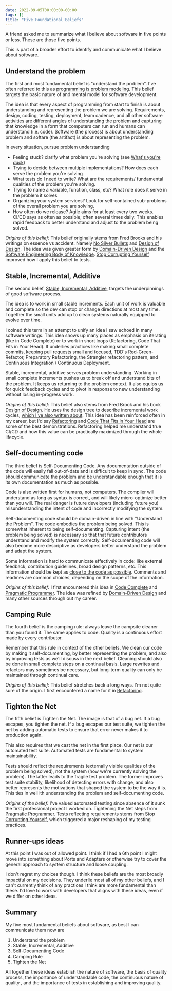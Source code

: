 ```yaml
---
date: 2022-09-05T00:00:00-00:00
tags: []
title: "Five Foundational Beliefs"
---
```


A friend asked me to summarize what I believe about software in five points or less. These are those five points.
<!--more-->

This is part of a broader effort to identify and communicate what I believe about software.

<!-- TODO: I have a somewhat odd mix of nouns and imperatives. I could also use better analogies for most of the beliefs. -->
<!-- TODO: It's a bit long (7min read), maybe cut runner up section (down to 6 min) -->

## Understand the problem

The first and most fundamental belief is "understand the problem". I've often referred to this as [programming is problem modeling](../posts/2022-02-18-Programming-is-Problem-Modeling.md).
This belief targets the basic nature of and mental model for software development.

The idea is that every aspect of programming from start to finish is about understanding and representing the problem we are solving. Requirements, design, coding, testing, deployment, team cadence, and all other software activities are different angles of understanding the problem and capturing that knowledge in a form that computers can run and humans can understand (i.e. code). Software (the process) is about understanding problem and softare (the artifact) is about representing the problem.

In every situation, pursue problem understanding
- Feeling stuck? clarify what problem you're solving (see [What's you're duck](../posts/Whats-Your-Duck-V2/2022-06-16-0-Intro.md))
- Trying to decide between multiple implementations? How does each serve the problem you're solving
- What tests do I need to write? What are the requirements/ fundamental qualities of the problem you're solving.
- Trying to name a variable, function, class, etc? What role does it serve in the problem it solves
- Organizing your system services? Look for self-contained sub-problems of the overall problem you are solving.
- How often do we release? Agile aims for at least every two weeks. CI/CD says as often as possible; often several times daily. This enables rapid feedback to better understand and adjust to the problem being solved.

*Origins of this belief:* This belief originally stems from Fred Brooks and his writings on essence vs accident. Namely [No Silver Bullets](https://www.cs.unc.edu/techreports/86-020.pdf) and [Design of Design](https://www.amazon.com/dp/0201362988). The idea was given greater form by [Domain-Driven Design](https://www.amazon.com/dp/0321125215) and the [Software Engineering Body of Knowledge](https://www.computer.org/education/bodies-of-knowledge/software-engineering/v3). [Stop Corrupting Yourself](https://codewithspoon.com/2019/12/stop-corrupting-yourself-test-against-abstractions/) improved how I apply this belief to tests.

## Stable, Incremental, Additive

The second belief, [Stable, Incremental, Additive](../posts/2022-02-25-Stable-Incremental-Additive.md), targets the underpinnings of good software process. 

The idea is to work in small stable increments. Each unit of work is valuable and complete so the dev can stop or change directions at most any time. Together the small units add up to clean systems naturally equipped to evolve over time.

I coined this term in an attempt to unify an idea I saw echoed in many software writings.
This idea shows up many places as emphasis on iterating (like in Code Complete) or to work in short loops (Refactoring, Code That Fits in Your Head). It underlies practices like making small complete commits, keeping pull requests small and focused, TDD's Red-Green-Refactor, Preparatory Refactoring, the Strangler refactoring pattern, and Continuous Integration / Continuous Deployment. 

Stable, incremental, additive serves problem understanding. Working in small complete increments pushes us to break off and understand bits of the problem. It keeps us returning to the problem context. It also equips us for quick feedback cycles and to pivot in response to new understanding without losing in-progress work.

*Origins of this belief:* This belief also stems from Fred Brook and his book [Design of Design](https://www.amazon.com/dp/0201362988). He uses the design tree to describe incremental work cycles, [which I've also written about](../posts/Whats-Your-Duck-V2/2022-06-16-2-Design-Tree-and-Incremental-Progress.md). This idea has been reinforced often in my career, but I'd say [Refactoring](https://martinfowler.com/books/refactoring.html) and [Code That Fits in Your Head](https://blog.ploeh.dk/2021/06/14/new-book-code-that-fits-in-your-head/) are some of the best demonstrations. Refactoring helped me understand true CI/CD and how this value can be practically maximized through the whole lifecycle.

## Self-documenting code

The third belief is Self-Documenting Code. Any documentation outside of the code will easily fall out-of-date and is difficult to keep in sync. The code should communicate the problem and be understandable enough that it is its own documentation as much as possible.

Code is also written first for humans, not computers. The compiler will understand as long as syntax is correct, and will likely micro-optimize better than you will.
The real danger is future developers (including future you) misunderstanding the intent of code and incorrectly modifying the system.

Self-documenting code should be domain-driven in line with "Understand the Problem". The code embodies the problem being solved.
This is somewhat inherent to being self-documenting. Capturing intent (the problem being solved) is necessary so that that future contributors understand and modify the system correctly. Self-documenting code will also become more descriptive as developers better understand the problem and adapt the system.

Some information is hard to communicate effectively in code: like external feedback, contribution guidelines, broad design patterns, etc. 
This information should be kept as [close to the code as possible](https://spencerfarley.com/2022/03/18/levels-of-developer-documentation/).
Comments and readmes are common choices, depending on the scope of the information.

*Origins of this belief:* I first encountered this idea in [Code Complete](https://www.amazon.com/gp/product/0735619670/) and [Pragmatic Programmer](https://www.amazon.com/dp/020161622X). The idea was refined by [Domain-Driven Design](https://www.amazon.com/dp/0321125215) and many other sources through out my career.

## Camping Rule

The fourth belief is the camping rule: always leave the campsite cleaner than you found it. The same applies to code. Quality is a continuous effort made by every contributor.

Remember that this rule in context of the other beliefs. We clean our code by making it self-documenting, by better representing the problem, and also by improving tests as we'll discuss in the next belief. 
Cleaning should also be done in small complete steps on a continual basis. Large rewrites and refactors may sometimes be necessary, but long-term quality can only be maintained through continual care.

*Origins of this belief*: This belief stretches back a long ways. I'm not quite sure of the origin. I first encountered a name for it in [Refactoring](https://martinfowler.com/books/refactoring.html).

## Tighten the Net
<!--TODO: maybe change this to testing is design-->

The fifth belief is Tighten the Net. The image is that of a bug net. If a bug escapes, you tighten the net. If a bug escapes our test suite, we tighten the net by adding automatic tests to ensure that error never makes it to production again.

This also requires that we cast the net in the first place. Our net is our automated test suite. Automated tests are fundamental to system maintainability.

Tests should reflect the requirements (externally visible qualities of the problem being solved), not the system (how we're currently solving the problem).
The latter leads to the fragile test problem. The former improves test suite stability, likelihood of detecting errors with change, and also better represents the motivations
that shaped the system to be the way it is. This ties in well ith understanding the problem and self-documenting code.

*Origins of the belief:* I've valued automated testing since absence of it sunk the first professional project I worked on. Tightening the Net steps from [Pragmatic Programmer](https://www.amazon.com/dp/020161622X). Tests reflecting requirements stems from [Stop Corrupting Yourself](https://codewithspoon.com/2019/12/stop-corrupting-yourself-test-against-abstractions/), which triggered a major reshaping of my testing practices.


## Runner-ups ideas

At this point I was out of allowed point. I think if I had a 6th point I might move into something about Ports and Adapters or otherwise try to cover the general approach to system structure and loose coupling.

I don't regret my choices though. I think these beliefs are the most broadly impactful on my decisions. They underlie most all of my other beliefs, and I can't currently think of any practices I think are more fundamental than these. I'd love to work with developers that aligns with these ideas, even if we differ on other ideas.
<!-- find it interesting that, as much as I love design and architecture, no principles of either made it into my most fundamental ideas of software. -->

## Summary

<!-- TODO: tempting to move testing up. I'd rather have testing in place that have a self-documenting system or even frequent refactoring. On the other hand, it's easier to talk about self-documenting code first, then apply it to how we test. -->
My five most fundamental beliefs about software, as best I can communicate them now are
1. Understand the problem
2. Stable, Incremental, Additive
3. Self-Documenting Code
4. Camping Rule
5. Tighten the Net

All together these ideas establish the nature of software, the basis of quality process, the importance of understandable code, the continuous nature of quality , and the importance of tests in establishing and improving quality.

